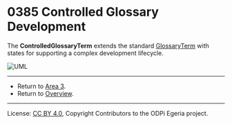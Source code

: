 <!-- SPDX-License-Identifier: CC-BY-4.0 -->
<!-- Copyright Contributors to the ODPi Egeria project. -->

# 0385 Controlled Glossary Development

The **ControlledGlossaryTerm** extends the standard [GlossaryTerm](0330-Terms.md)
with states for supporting a complex development lifecycle.

![UML](0385-Controlled-Glossary-Development.png#pagewidth)

----

* Return to [Area 3](Area-3-models.md).
* Return to [Overview](.).

----
License: [CC BY 4.0](https://creativecommons.org/licenses/by/4.0/),
Copyright Contributors to the ODPi Egeria project.